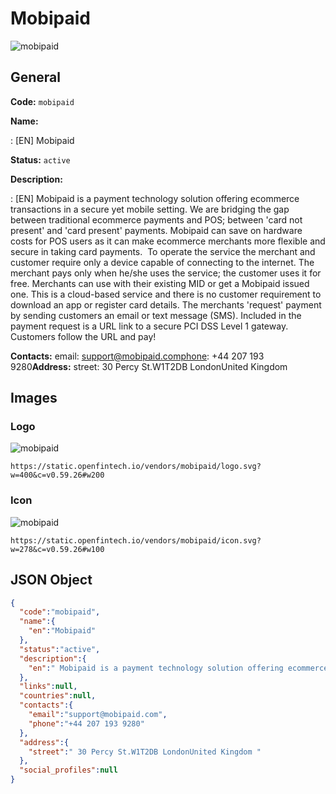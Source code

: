 
# Mobipaid 
![mobipaid](https://static.openfintech.io/vendors/mobipaid/logo.svg?w=400&c=v0.59.26#w200)  

## General 
 
**Code:** `mobipaid` 
 
**Name:** 
 
:	[EN] Mobipaid 
 
**Status:** `active` 
 
**Description:** 
 
: [EN]  Mobipaid is a payment technology solution offering ecommerce transactions in a secure yet mobile setting. We are bridging the gap between traditional ecommerce payments and POS; between 'card not present'​ and 'card present'​ payments. Mobipaid can save on hardware costs for POS users as it can make ecommerce merchants more flexible and secure in taking card payments.  To operate the service the merchant and customer require only a device capable of connecting to the internet. The merchant pays only when he/she uses the service; the customer uses it for free. Merchants can use with their existing MID or get a Mobipaid issued one. This is a cloud-based service and there is no customer requirement to download an app or register card details. The merchants 'request'​ payment by sending customers an email or text message (SMS). Included in the payment request is a URL link to a secure PCI DSS Level 1 gateway. Customers follow the URL and pay!  
 
**Contacts:** 
email: support@mobipaid.comphone: +44 207 193 9280**Address:** 
street:  30 Percy St.W1T2DB LondonUnited Kingdom  

## Images 

### Logo 
 
![mobipaid](https://static.openfintech.io/vendors/mobipaid/logo.svg?w=400&c=v0.59.26#w200)  

```
https://static.openfintech.io/vendors/mobipaid/logo.svg?w=400&c=v0.59.26#w200
```  

### Icon 
 
![mobipaid](https://static.openfintech.io/vendors/mobipaid/icon.svg?w=278&c=v0.59.26#w100)  

```
https://static.openfintech.io/vendors/mobipaid/icon.svg?w=278&c=v0.59.26#w100
```  

## JSON Object 

```json
{
  "code":"mobipaid",
  "name":{
    "en":"Mobipaid"
  },
  "status":"active",
  "description":{
    "en":" Mobipaid is a payment technology solution offering ecommerce transactions in a secure yet mobile setting. We are bridging the gap between traditional ecommerce payments and POS; between 'card not present'\u200b and 'card present'\u200b payments. Mobipaid can save on hardware costs for POS users as it can make ecommerce merchants more flexible and secure in taking card payments.\u00a0 To operate the service the merchant and customer require only a device capable of connecting to the internet. The merchant pays only when he\/she uses the service; the customer uses it for free. Merchants can use with their existing MID or get a Mobipaid issued one. This is a cloud-based service and there is no customer requirement to download an app or register card details. The merchants 'request'\u200b payment by sending customers an email or text message (SMS). Included in the payment request is a URL link to a secure PCI DSS Level 1 gateway. Customers follow the URL and pay! "
  },
  "links":null,
  "countries":null,
  "contacts":{
    "email":"support@mobipaid.com",
    "phone":"+44 207 193 9280"
  },
  "address":{
    "street":" 30 Percy St.W1T2DB LondonUnited Kingdom "
  },
  "social_profiles":null
}
```  
